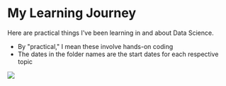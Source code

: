 # My Learning Journey
Here are practical things I've been learning in and about Data Science.
- By "practical," I mean these involve hands-on coding
- The dates in the folder names are the start dates for each respective topic
<img src='https://github.com/ilydkin/education/assets/115424463/7c7aa1c1-4714-4335-bc4b-5521b7c2e6bf'>


